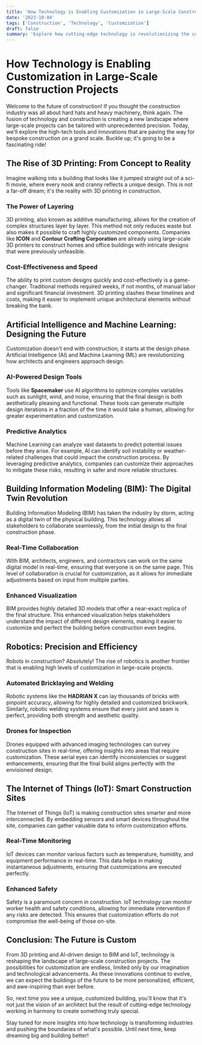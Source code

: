 ```yaml
---
title: 'How Technology is Enabling Customization in Large-Scale Construction Projects'
date: '2023-10-04'
tags: ['Construction', 'Technology', 'Customization']
draft: false
summary: 'Explore how cutting-edge technology is revolutionizing the construction industry by enabling unprecedented levels of customization, from 3D printing to AI-powered design.'
---
```


# How Technology is Enabling Customization in Large-Scale Construction Projects

Welcome to the future of construction! If you thought the construction industry was all about hard hats and heavy machinery, think again. The fusion of technology and construction is creating a new landscape where large-scale projects can be tailored with unprecedented precision. Today, we'll explore the high-tech tools and innovations that are paving the way for bespoke construction on a grand scale. Buckle up; it's going to be a fascinating ride!

## The Rise of 3D Printing: From Concept to Reality

Imagine walking into a building that looks like it jumped straight out of a sci-fi movie, where every nook and cranny reflects a unique design. This is not a far-off dream; it's the reality with 3D printing in construction.

### The Power of Layering

3D printing, also known as additive manufacturing, allows for the creation of complex structures layer by layer. This method not only reduces waste but also makes it possible to craft highly customized components. Companies like **ICON** and **Contour Crafting Corporation** are already using large-scale 3D printers to construct homes and office buildings with intricate designs that were previously unfeasible.

### Cost-Effectiveness and Speed

The ability to print custom designs quickly and cost-effectively is a game-changer. Traditional methods required weeks, if not months, of manual labor and significant financial investment. 3D printing slashes these timelines and costs, making it easier to implement unique architectural elements without breaking the bank.

## Artificial Intelligence and Machine Learning: Designing the Future

Customization doesn't end with construction; it starts at the design phase. Artificial Intelligence (AI) and Machine Learning (ML) are revolutionizing how architects and engineers approach design.

### AI-Powered Design Tools

Tools like **Spacemaker** use AI algorithms to optimize complex variables such as sunlight, wind, and noise, ensuring that the final design is both aesthetically pleasing and functional. These tools can generate multiple design iterations in a fraction of the time it would take a human, allowing for greater experimentation and customization.

### Predictive Analytics

Machine Learning can analyze vast datasets to predict potential issues before they arise. For example, AI can identify soil instability or weather-related challenges that could impact the construction process. By leveraging predictive analytics, companies can customize their approaches to mitigate these risks, resulting in safer and more reliable structures.

## Building Information Modeling (BIM): The Digital Twin Revolution

Building Information Modeling (BIM) has taken the industry by storm, acting as a digital twin of the physical building. This technology allows all stakeholders to collaborate seamlessly, from the initial design to the final construction phase.

### Real-Time Collaboration

With BIM, architects, engineers, and contractors can work on the same digital model in real-time, ensuring that everyone is on the same page. This level of collaboration is crucial for customization, as it allows for immediate adjustments based on input from multiple parties.

### Enhanced Visualization

BIM provides highly detailed 3D models that offer a near-exact replica of the final structure. This enhanced visualization helps stakeholders understand the impact of different design elements, making it easier to customize and perfect the building before construction even begins.

## Robotics: Precision and Efficiency

Robots in construction? Absolutely! The rise of robotics is another frontier that is enabling high levels of customization in large-scale projects.

### Automated Bricklaying and Welding

Robotic systems like the **HADRIAN X** can lay thousands of bricks with pinpoint accuracy, allowing for highly detailed and customized brickwork. Similarly, robotic welding systems ensure that every joint and seam is perfect, providing both strength and aesthetic quality.

### Drones for Inspection

Drones equipped with advanced imaging technologies can survey construction sites in real-time, offering insights into areas that require customization. These aerial eyes can identify inconsistencies or suggest enhancements, ensuring that the final build aligns perfectly with the envisioned design.

## The Internet of Things (IoT): Smart Construction Sites

The Internet of Things (IoT) is making construction sites smarter and more interconnected. By embedding sensors and smart devices throughout the site, companies can gather valuable data to inform customization efforts.

### Real-Time Monitoring

IoT devices can monitor various factors such as temperature, humidity, and equipment performance in real-time. This data helps in making instantaneous adjustments, ensuring that customizations are executed perfectly.

### Enhanced Safety

Safety is a paramount concern in construction. IoT technology can monitor worker health and safety conditions, allowing for immediate intervention if any risks are detected. This ensures that customization efforts do not compromise the well-being of those on-site.

## Conclusion: The Future is Custom

From 3D printing and AI-driven design to BIM and IoT, technology is reshaping the landscape of large-scale construction projects. The possibilities for customization are endless, limited only by our imagination and technological advancements. As these innovations continue to evolve, we can expect the buildings of the future to be more personalized, efficient, and awe-inspiring than ever before.

So, next time you see a unique, customized building, you'll know that it's not just the vision of an architect but the result of cutting-edge technology working in harmony to create something truly special.

Stay tuned for more insights into how technology is transforming industries and pushing the boundaries of what's possible. Until next time, keep dreaming big and building better!